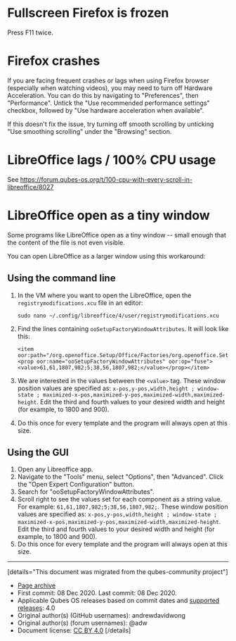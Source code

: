 # Fullscreen Firefox is frozen

Press F11 twice.

# Firefox crashes

If you are facing frequent crashes or lags when using Firefox browser (especially when watching videos), you may need to turn off Hardware Acceleration. You can do this by navigating to "Preferences", then "Performance". Untick the "Use recommended performance settings" checkbox, followed by "Use hardware acceleration when available".

If this doesn't fix the issue, try turning off smooth scrolling by unticking "Use smoothing scrolling" under the "Browsing" section.

# LibreOffice lags / 100% CPU usage

See https://forum.qubes-os.org/t/100-cpu-with-every-scroll-in-libreoffice/8027

# LibreOffice open as a tiny window

Some programs like LibreOffice open as a tiny window -- small enough that the content of the file is not even visible.

You can open LibreOffice as a larger window using this workaround:

## Using the command line

1.  In the VM where you want to open the LibreOffice, open the `registrymodifications.xcu` file in an editor:

    ```
    sudo nano ~/.config/libreoffice/4/user/registrymodifications.xcu
    ```

2.  Find the lines containing `ooSetupFactoryWindowAttributes`. It will look like this:

    ```
    <item oor:path="/org.openoffice.Setup/Office/Factories/org.openoffice.Setup:Factory['com.sun.star.sheet.SpreadsheetDocument']"><prop oor:name="ooSetupFactoryWindowAttributes" oor:op="fuse"><value>61,61,1807,982;5;38,56,1807,982;</value></prop></item>
    ```

3.  We are interested in the values between the `<value>` tag. These window position values are specified as: `x-pos,y-pos,width,height ; window-state ; maximized-x-pos,maximized-y-pos,maximized-width,maximized-height`. Edit the third and fourth values to your desired width and height (for example, to 1800 and 900).

4.  Do this once for every template and the program will always open at this size.

## Using the GUI

1.  Open any Libreoffice app.
2.  Navigate to the "Tools" menu, select "Options", then "Advanced". Click the "Open Expert Configuration" button.
3.  Search for "ooSetupFactoryWindowAttributes".
4.  Scroll right to see the values set for each component as a string value. For example: `61,61,1807,982;5;38,56,1807,982;`. These window position values are specified as: `x-pos,y-pos,width,height ; window-state ; maximized-x-pos,maximized-y-pos,maximized-width,maximized-height`. Edit the third and fourth values to your desired width and height (for example, to 1800 and 900).
5.  Do this once for every template and the program will always open at this size.

------------------------------------------------------------------------

[details="This document was migrated from the qubes-community project"]
- [Page archive](https://github.com/Qubes-Community/Contents/blob/master/docs/troubleshooting/application-troubleshooting.md)
- First commit: 08 Dec 2020. Last commit: 08 Dec 2020.
- Applicable Qubes OS releases based on commit dates and [supported releases](https://www.qubes-os.org/doc/supported-releases/): 4.0
- Original author(s) (GitHub usernames): andrewdavidwong
- Original author(s) (forum usernames): @adw
- Document license: [CC BY 4.0](https://creativecommons.org/licenses/by/4.0/)
[/details]

<div data-theme-toc="true"> </div>